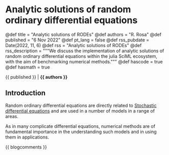 # Analytic solutions of random ordinary differential equations

@def title = "Analytic solutions of RODEs"
@def authors = "R. Rosa"
@def published = "6 Nov 2022"
@def pt_lang = false
@def rss_pubdate = Date(2022, 11, 6)
@def rss = "Analytic solutions of RODEs"
@def rss_description = """We discuss the implementation of analytic solutions of random ordinary differential equations within the julia SciML ecosystem, with the aim of benchmarking numerical methods."""
@def hascode = true
@def hasmath = true

{{ published }} | **{{ authors }}**

## Introduction

Random ordinary differential equations are directly related to [Stochastic differential equations](https://en.wikipedia.org/wiki/Stochastic_differential_equation)
and are used in a number of models in a range of areas.

As in many complicate differential equations, numerical methods are of fundamental importance in the understanding such models and in using them in applications.

{{ blogcomments }}
